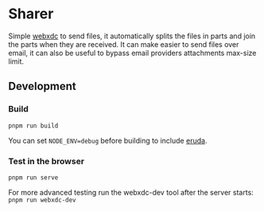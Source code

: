 # Sharer

Simple [webxdc](https://webxdc.org) to send files, it automatically splits the files in parts and join the parts when they are received. It can make easier to send files over email, it can also be useful to bypass email providers attachments max-size limit.

## Development

### Build

`pnpm run build`

You can set `NODE_ENV=debug` before building to include [eruda](https://github.com/liriliri/eruda).

### Test in the browser

`pnpm run serve`

For more advanced testing run the webxdc-dev tool after the server starts:
`pnpm run webxdc-dev`
